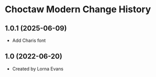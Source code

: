 Choctaw Modern Change History
====================

1.0.1 (2025-06-09)
------------------
* Add Charis font

1.0 (2022-06-20)
----------------
* Created by Lorna Evans

